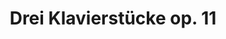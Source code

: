 ---
ee_id: '52'
site: '1'
type: '2'
long_id: 2009-003 Drei Klavierstücke op. 11
url: 2009-003-dreiklavierstucke-op-11
year: '2009'
medium: 3 Youtube videos
commission:
add_credit:
dims:
pitch: "​Schoenberg’s op11 as played by cats."
ps: |-
  ​Drei Klavierstuke is a recreation of <b>Arnold Schoenberg’s 1909 op. 11 Drei Klavierstücke</b> (aka Three Piano Pieces) made by editing together videos of cats playing pianos downloaded from Youtube. Schoenberg’s Op11 is often considered the first piece of “atonal” music, or music to completely break from traditional western harmony which means it’s not written in a “key”. Below you will find the three videos (one for each piano piece), a technical description &amp; the score. This project fuses a few different things I have been interested in lately, mainly “cats”, copy &amp; paste net junk, and youtube’s tendency in the past few years to host videos that are as good and many times similar to my favorite video artworks. I think all this is somehow related. I’m talking about <a title="" href="http://www.infinitecat.com/">The Infinite Cat Project</a>, <a title="" href="http://catsinsinks.com/">Cats in Sinks</a>, <a title="" href="http://www.youtube.com/watch?v=z3v8BMNdDvo">Cat in Fan</a>, <a title="" href="http://www.youtube.com/watch?v=muLIPWjks_M">Ninja cat comes closer while not moving!</a>, <a title="" href="http://www.youtube.com/watch?v=l_yHG0cTK8Q">Smart Cat Open Door</a>, <a title="" href="http://www.youtube.com/watch?v=yCq7EncEbDw">Fat Cat VS Small Box</a>, <a title="" href="http://www.youtube.com/watch?v=REQRHdMRimw">Pussy versus Printer</a>, Edison’s <a title="" href="http://www.youtube.com/watch?v=6qre61opE_g">The Boxing Cats (Prof. Welton’s)</a>, <a title="" href="http://www.youtube.com/watch?v=JaHTt3V0Uiw">It’s been a long day</a>, <a title="" href="http://www.youtube.com/watch?v=nu0bhcCEJ8E&amp;feature=channel_page">Panta improvising on the piano featuring my cat</a> (my personal favorite cat video), the <a title="" href="http://www.youtube.com/watch?v=dMWl_5NujBw">Ultimate Canon Rock</a>, <a title="" href="http://vimeo.com/2998698">Sopranos every profanity</a>, <a title="" href="http://www.youtube.com/watch?v=hnLweMNQoiE">The Big Lebowski – Every Single Fucking Dude</a>, <a title="" href="http://www.youtube.com/watch?v=vZA74JMfLys">Marclay’s “hello” supercut</a>, <a title="" href="http://oliverlaric.com/5050.htm">50 50s</a>, <a title="" href="http://www.youtube.com/watch?v=CDswHqO0Jhk">Check out my new stereo – Extreme Bass!</a> (also see Goldstein’s “A Glass of Milk” <a title="" href="http://www.contemporaryartdaily.com/2009/05/jack-goldstein-at-daniel-buchholz/">here</a>), <a title="" href="http://www.youtube.com/watch?v=u1VEY7ndKCs">Watching the Paint Dry</a> (also see Burt Barr’s Watching The Paint Dry series <a title="" href="http://ps1.org/exhibitions/view/120">here</a>), even <a title="" href="http://www.youtube.com/watch?v=Pdn6wrM1Hqw">Andy Eating a Hamburger</a>, &amp; <a title="" href="http://www.youtube.com/watch?v=jBYGzDjkuoI">Infinite Warhol</a> (you might have noticed we are back 2 the beginning of this list). <b>Tech</b> So, I probably made this video the most backwards and bone headed way possible, but I am a hacker in the traditional definition of someone who glues together ugly code and not a programmer. For this project I used some programs to help me save time in finding the right cats. Anyway, first I downloaded every video of a cat playing piano I could find on Youtube. I ended up with about 170 videos. Then I extracted the audio from each, pasted these files end to end, and then pasted this huge file onto the end of an audio file of Glenn Gould playing op11. I loaded this file into <a title="" href="http://www.comparisonics.com/">Comparisonics</a>. Comparisonics, a strange free program I found while surfing one night, allows users to highlight a section of audio, and responds by finding “similar” sounding areas in rest of the audio file. Using Comparisioncs I went through every “note” (sometimes I also did clusters of notes) in the Gould, then selected my favorite “similar” section Comparisonics suggested and wrote it in the score. After going though the 1000’s of “notes”, the completed scores were turned into a video by some perl scripts I wrote. See the “Gould Pro” code below. For those out there in Internet land wondering how close cats could actually come to Gould playing Schoenberg, <a href="http://www.coryarcangel.com/downloads/op11_comparison_web.mp3">check this mp3</a>, I have placed my cats in the left channel and Gould in the right channel. Listen with headphones. It’s not so far off I think.

   Score The file format is: youtube filehash – comma – sample number at 44100 samples per second where the in point of video is – comma – sample number at 44100 samples per second of the clip length. In this <a href="http://www.coryarcangel.com/downloads/op11_score_linenumbers-web.pdf">pdf here</a> I have provided the key as to which youtube files line up with what notes in Schoenberg. The Schoenberg score has line numbers written below its notes which correspond to the line numbers from the 3 score txt files below.
  <ul>
      <li><a href="http://www.coryarcangel.com/downloads/ggscore_op11_I_web.txt">Score for op11 – I</a></li>
      <li><a href="http://www.coryarcangel.com/downloads/ggscore_op11_II_web.txt">Score for op11 – II</a></li>
      <li><a href="http://www.coryarcangel.com/downloads/ggscore_op11_III_web.txt">Score for op11 – III</a></li>
  </ul>

   Thanks Special thanks to the following youtube files: <a title="" href="http://www.youtube.com/watch?v=-8-S1dwcvzw">-8-S1dwcvzw</a>, <a title="" href="http://www.youtube.com/watch?v=73XYgU86aww">73XYgU86aww</a>, <a title="" href="http://www.youtube.com/watch?v=H9tIWwFPAcg">H9tIWwFPAcg</a>, <a title="" href="http://www.youtube.com/watch?v=TOSs-GYcGgk">TOSs-GYcGgk</a>, <a title="" href="http://www.youtube.com/watch?v=eDN_xKLhfXc">eDN_xKLhfXc</a>, <a title="" href="http://www.youtube.com/watch?v=ryyvfjMHRGg">ryyvfjMHRGg</a>, <a title="" href="http://www.youtube.com/watch?v=-BYKoAydfKk">-BYKoAydfKk</a>, <a title="" href="http://www.youtube.com/watch?v=78V3nblykiU">78V3nblykiU</a>, <a title="" href="http://www.youtube.com/watch?v=HEhoLwc15M4">HEhoLwc15M4</a>, <a title="" href="http://www.youtube.com/watch?v=TcEm8x6zLvA">TcEm8×6zLvA</a>, <a title="" href="http://www.youtube.com/watch?v=eDSZgOZmEoo">eDSZgOZmEoo</a>, <a title="" href="http://www.youtube.com/watch?v=s9i_GqMIY30">s9i_GqMIY30</a>, <a title="" href="http://www.youtube.com/watch?v=-QIVEkY0CuY">-QIVEkY0CuY</a>, <a title="" href="http://www.youtube.com/watch?v=7G4z8UQItSQ">7G4z8UQItSQ</a>, <a title="" href="http://www.youtube.com/watch?v=HK4XAXLUics">HK4XAXLUics</a>, <a title="" href="http://www.youtube.com/watch?v=TcsBghT2cNQ">TcsBghT2cNQ</a>, <a title="" href="http://www.youtube.com/watch?v=emP5sRCVwSI">emP5sRCVwSI</a>, <a title="" href="http://www.youtube.com/watch?v=sWlcyPuWM9Y">sWlcyPuWM9Y</a>, <a title="" href="http://www.youtube.com/watch?v=-VFmqcB9UYQ">-VFmqcB9UYQ</a>, <a title="" href="http://www.youtube.com/watch?v=8OTADd1THKU">8OTADd1THKU</a>, <a title="" href="http://www.youtube.com/watch?v=HM-1VzJUejw">HM-1VzJUejw</a>, <a title="" href="http://www.youtube.com/watch?v=ThOetAkUWRw">ThOetAkUWRw</a>, <a title="" href="http://www.youtube.com/watch?v=f7aZjVsl_jQ">f7aZjVsl_jQ</a>, <a title="" href="http://www.youtube.com/watch?v=scwRUGgv9Jw">scwRUGgv9Jw</a>, <a title="" href="http://www.youtube.com/watch?v=-gzV983BqNE">-gzV983BqNE</a>, <a title="" href="http://www.youtube.com/watch?v=8wG4gGW8pAs">8wG4gGW8pAs</a>, <a title="" href="http://www.youtube.com/watch?v=HRTd6cPiM1A">HRTd6cPiM1A</a>, <a title="" href="http://www.youtube.com/watch?v=TvuAzIUnGtg">TvuAzIUnGtg</a>, <a title="" href="http://www.youtube.com/watch?v=fLOYZpQoSCo">fLOYZpQoSCo</a>, <a title="" href="http://www.youtube.com/watch?v=t4VNx9R8eEM">t4VNx9R8eEM</a>, <a title="" href="http://www.youtube.com/watch?v=-lafzKEMpuM">-lafzKEMpuM</a>, <a title="" href="http://www.youtube.com/watch?v=8yQTF3EUKuo">8yQTF3EUKuo</a>, <a title="" href="http://www.youtube.com/watch?v=Hdqhprr03bY">Hdqhprr03bY</a>, <a title="" href="http://www.youtube.com/watch?v=UDtidPbpWG4">UDtidPbpWG4</a>, <a title="" href="http://www.youtube.com/watch?v=g8PWYsOoZy8">g8PWYsOoZy8</a>, <a title="" href="http://www.youtube.com/watch?v=tLo9TZKW85I">tLo9TZKW85I</a>, <a title="" href="http://www.youtube.com/watch?v=000dCcclXpE">000dCcclXpE</a>, <a title="" href="http://www.youtube.com/watch?v=95wb8pW9EaY">95wb8pW9EaY</a>, <a title="" href="http://www.youtube.com/watch?v=HwmtFQoGrfk">HwmtFQoGrfk</a>, <a title="" href="http://www.youtube.com/watch?v=V2GkSR-Tc4E">V2GkSR-Tc4E</a>, <a title="" href="http://www.youtube.com/watch?v=gc-YZi33myA">gc-YZi33myA</a>, <a title="" href="http://www.youtube.com/watch?v=tR3XUKgOHVY">tR3XUKgOHVY</a>, <a title="" href="http://www.youtube.com/watch?v=0G2dd2nNixE">0G2dd2nNixE</a>, <a title="" href="http://www.youtube.com/watch?v=98bTekFgKGY">98bTekFgKGY</a>, <a title="" href="http://www.youtube.com/watch?v=Js-1svTlMHI">Js-1svTlMHI</a>, <a title="" href="http://www.youtube.com/watch?v=WWkE2i-6ekI">WWkE2i-6ekI</a>, <a title="" href="http://www.youtube.com/watch?v=gnbmN8js708">gnbmN8js708</a>, <a title="" href="http://www.youtube.com/watch?v=tYn9OHKlwoo">tYn9OHKlwoo</a>, <a title="" href="http://www.youtube.com/watch?v=0ywiSuCDiOM">0ywiSuCDiOM</a>, <a title="" href="http://www.youtube.com/watch?v=9ATv4DSkKZs">9ATv4DSkKZs</a>, <a title="" href="http://www.youtube.com/watch?v=JsQds6T-JUo">JsQds6T-JUo</a>, <a title="" href="http://www.youtube.com/watch?v=WfsMaen6QBI">WfsMaen6QBI</a>, <a title="" href="http://www.youtube.com/watch?v=hnng9ni-ws8">hnng9ni-ws8</a>, <a title="" href="http://www.youtube.com/watch?v=tvkuiJ_5e_Y">tvkuiJ_5e_Y</a>, <a title="" href="http://www.youtube.com/watch?v=1RJnwbCR9l4">1RJnwbCR9l4</a>, <a title="" href="http://www.youtube.com/watch?v=9FMvf9lyiBA">9FMvf9lyiBA</a>, <a title="" href="http://www.youtube.com/watch?v=LWBDFG09XoA">LWBDFG09XoA</a>, <a title="" href="http://www.youtube.com/watch?v=XSiSzn3OchU">XSiSzn3OchU</a>, <a title="" href="http://www.youtube.com/watch?v=iRfT0WfnWIU">iRfT0WfnWIU</a>, <a title="" href="http://www.youtube.com/watch?v=uCPVEuFdq1I">uCPVEuFdq1I</a>, <a title="" href="http://www.youtube.com/watch?v=1XFKIZfdXVQ">1XFKIZfdXVQ</a>, <a title="" href="http://www.youtube.com/watch?v=9PrHZAhTrro">9PrHZAhTrro</a>, <a title="" href="http://www.youtube.com/watch?v=LqBpEnlAcZo">LqBpEnlAcZo</a>, <a title="" href="http://www.youtube.com/watch?v=XyuXvWouDEk">XyuXvWouDEk</a>, <a title="" href="http://www.youtube.com/watch?v=jg6rfcRzQGQ">jg6rfcRzQGQ</a>, <a title="" href="http://www.youtube.com/watch?v=uQc8SeJ3z9c">uQc8SeJ3z9c</a>, <a title="" href="http://www.youtube.com/watch?v=1YK7DCQOqz8">1YK7DCQOqz8</a>, <a title="" href="http://www.youtube.com/watch?v=9T6zVQzmSsI">9T6zVQzmSsI</a>, <a title="" href="http://www.youtube.com/watch?v=M9SwMFWECMs">M9SwMFWECMs</a>, <a title="" href="http://www.youtube.com/watch?v=Y1cAO08EYLg">Y1cAO08EYLg</a>, <a title="" href="http://www.youtube.com/watch?v=kL0m3NhVlWY">kL0m3NhVlWY</a>, <a title="" href="http://www.youtube.com/watch?v=vAQVJEu6fNc">vAQVJEu6fNc</a>, <a title="" href="http://www.youtube.com/watch?v=1n8vybiPn0I">1n8vybiPn0I</a>, <a title="" href="http://www.youtube.com/watch?v=A8yvYC0HthM">A8yvYC0HthM</a>, <a title="" href="http://www.youtube.com/watch?v=M_SaeCYglqQ">M_SaeCYglqQ</a>, <a title="" href="http://www.youtube.com/watch?v=YLWd_eXQ29E">YLWd_eXQ29E</a>, <a title="" href="http://www.youtube.com/watch?v=kPyj1JG3QHw">kPyj1JG3QHw</a>, <a title="" href="http://www.youtube.com/watch?v=vCJpTR-ugyM">vCJpTR-ugyM</a>, <a title="" href="http://www.youtube.com/watch?v=2COuDGUX-cU">2COuDGUX-cU</a>, <a title="" href="http://www.youtube.com/watch?v=BKtdYzHyx6M">BKtdYzHyx6M</a>, <a title="" href="http://www.youtube.com/watch?v=NFtO2fFdSRY">NFtO2fFdSRY</a>, <a title="" href="http://www.youtube.com/watch?v=YW7U8B0qRXg">YW7U8B0qRXg</a>, <a title="" href="http://www.youtube.com/watch?v=kj2TDKU2aAg">kj2TDKU2aAg</a>, <a title="" href="http://www.youtube.com/watch?v=vuO0xYdyMO4">vuO0xYdyMO4</a>, <a title="" href="http://www.youtube.com/watch?v=2DcHBjQaSOQ">2DcHBjQaSOQ</a>, <a title="" href="http://www.youtube.com/watch?v=Bf9Xi4iqeL0">Bf9Xi4iqeL0</a>, <a title="" href="http://www.youtube.com/watch?v=OO-6kwBy_s0">OO-6kwBy_s0</a>, <a title="" href="http://www.youtube.com/watch?v=YpVKn9TnM10">YpVKn9TnM10</a>, <a title="" href="http://www.youtube.com/watch?v=lYgITLbVwC4">lYgITLbVwC4</a>, <a title="" href="http://www.youtube.com/watch?v=wK8GE4ZZQiA">wK8GE4ZZQiA</a>, <a title="" href="http://www.youtube.com/watch?v=2QfzC3pgV0Q">2QfzC3pgV0Q</a>, <a title="" href="http://www.youtube.com/watch?v=BgF56KQ8ldU">BgF56KQ8ldU</a>, <a title="" href="http://www.youtube.com/watch?v=Oaz8Qo2OHVY">Oaz8Qo2OHVY</a>, <a title="" href="http://www.youtube.com/watch?v=Z86Fx--Qgwc">Z86Fx–Qgwc</a>, <a title="" href="http://www.youtube.com/watch?v=mmTQcmpfI-k">mmTQcmpfI-k</a>, <a title="" href="http://www.youtube.com/watch?v=wNt1Or0fQC4">wNt1Or0fQC4</a>, <a title="" href="http://www.youtube.com/watch?v=2VgGVxcALoc">2VgGVxcALoc</a>, <a title="" href="http://www.youtube.com/watch?v=DBCpRUQxAwU">DBCpRUQxAwU</a>, <a title="" href="http://www.youtube.com/watch?v=OgmXR7k__WU">OgmXR7k__WU</a>, <a title="" href="http://www.youtube.com/watch?v=Z9BTkX00HeY">Z9BTkX00HeY</a>, <a title="" href="http://www.youtube.com/watch?v=mtxlyXRGWvw">mtxlyXRGWvw</a>, <a title="" href="http://www.youtube.com/watch?v=xnqb6XPDGA8">xnqb6XPDGA8</a>, <a title="" href="http://www.youtube.com/watch?v=32F3ycxNIuk">32F3ycxNIuk</a>, <a title="" href="http://www.youtube.com/watch?v=DOebEX8PukU">DOebEX8PukU</a>, <a title="" href="http://www.youtube.com/watch?v=P87zxptEo0Q">P87zxptEo0Q</a>, <a title="" href="http://www.youtube.com/watch?v=ZeMxIH2Ozeg">ZeMxIH2Ozeg</a>, <a title="" href="http://www.youtube.com/watch?v=n01P1v7WEz0">n01P1v7WEz0</a>, <a title="" href="http://www.youtube.com/watch?v=xqxr5TYIqgQ">xqxr5TYIqgQ</a>, <a title="" href="http://www.youtube.com/watch?v=3r8NTt7RYzQ">3r8NTt7RYzQ</a>, <a title="" href="http://www.youtube.com/watch?v=Di7TOsj_H0g">Di7TOsj_H0g</a>, <a title="" href="http://www.youtube.com/watch?v=PlME0VQDRuo">PlME0VQDRuo</a>, <a title="" href="http://www.youtube.com/watch?v=Zg6yqtq3FVE">Zg6yqtq3FVE</a>, <a title="" href="http://www.youtube.com/watch?v=neZNdOnf7RY">neZNdOnf7RY</a>, <a title="" href="http://www.youtube.com/watch?v=xvsv6R4b_bE">xvsv6R4b_bE</a>, <a title="" href="http://www.youtube.com/watch?v=45YA4KefHVM">45YA4KefHVM</a>, <a title="" href="http://www.youtube.com/watch?v=DwX_Wih97WA">DwX_Wih97WA</a>, <a title="" href="http://www.youtube.com/watch?v=PrsFZT_1NAk">PrsFZT_1NAk</a>, <a title="" href="http://www.youtube.com/watch?v=ZqTnGQit7nA">ZqTnGQit7nA</a>, <a title="" href="http://www.youtube.com/watch?v=ngy0PCtNd0k">ngy0PCtNd0k</a>, <a title="" href="http://www.youtube.com/watch?v=yb2NiCv3Xd0">yb2NiCv3Xd0</a>, <a title="" href="http://www.youtube.com/watch?v=5JoIPH7BRLA">5JoIPH7BRLA</a>, <a title="" href="http://www.youtube.com/watch?v=E3UGUAF8pjA">E3UGUAF8pjA</a>, <a title="" href="http://www.youtube.com/watch?v=Q8VmKyVY-Pc">Q8VmKyVY-Pc</a>, <a title="" href="http://www.youtube.com/watch?v=_2XLyEANzCM">_2XLyEANzCM</a>, <a title="" href="http://www.youtube.com/watch?v=nmqXM51Ey9M">nmqXM51Ey9M</a>, <a title="" href="http://www.youtube.com/watch?v=yqpNlbhxsvM">yqpNlbhxsvM</a>, <a title="" href="http://www.youtube.com/watch?v=5KWaA34gWiA">5KWaA34gWiA</a>, <a title="" href="http://www.youtube.com/watch?v=EhD4IwX7uSg">EhD4IwX7uSg</a>, <a title="" href="http://www.youtube.com/watch?v=QM0hNBftUDs">QM0hNBftUDs</a>, <a title="" href="http://www.youtube.com/watch?v=a5M515QZMYM">a5M515QZMYM</a>, <a title="" href="http://www.youtube.com/watch?v=o4YhebTk0VM">o4YhebTk0VM</a>, <a title="" href="http://www.youtube.com/watch?v=yuMeEDfzz5k">yuMeEDfzz5k</a>, <a title="" href="http://www.youtube.com/watch?v=5hEu5aThNI8">5hEu5aThNI8</a>, <a title="" href="http://www.youtube.com/watch?v=Ehl1lpSxPnw">Ehl1lpSxPnw</a>, <a title="" href="http://www.youtube.com/watch?v=Qso9n2n2Ga8">Qso9n2n2Ga8</a>, <a title="" href="http://www.youtube.com/watch?v=aJEjduT2QZA">aJEjduT2QZA</a>, <a title="" href="http://www.youtube.com/watch?v=oXb9RmrThu4">oXb9RmrThu4</a>, <a title="" href="http://www.youtube.com/watch?v=z0q6HUWZdPc">z0q6HUWZdPc</a>, <a title="" href="http://www.youtube.com/watch?v=66FF3JN_9PE">66FF3JN_9PE</a>, <a title="" href="http://www.youtube.com/watch?v=EtN4Gom_ZPE">EtN4Gom_ZPE</a>, <a title="" href="http://www.youtube.com/watch?v=QvZIFUgd9iY">QvZIFUgd9iY</a>, <a title="" href="http://www.youtube.com/watch?v=aMKIpAl5lC0">aMKIpAl5lC0</a>, <a title="" href="http://www.youtube.com/watch?v=pi8dkqpTesY">pi8dkqpTesY</a>, <a title="" href="http://www.youtube.com/watch?v=zEG9RcVE6FE">zEG9RcVE6FE</a>, <a title="" href="http://www.youtube.com/watch?v=6DvE0i0B9-8">6DvE0i0B9-8</a>, <a title="" href="http://www.youtube.com/watch?v=F6--wZ7gQpQ">F6–wZ7gQpQ</a>, <a title="" href="http://www.youtube.com/watch?v=SF4JC5DdN3E">SF4JC5DdN3E</a>, <a title="" href="http://www.youtube.com/watch?v=ayvU-PrD0z4">ayvU-PrD0z4</a>, <a title="" href="http://www.youtube.com/watch?v=pvt5fpgYPeI">pvt5fpgYPeI</a>, <a title="" href="http://www.youtube.com/watch?v=zfc_69UHQNI">zfc_69UHQNI</a>, <a title="" href="http://www.youtube.com/watch?v=6Nca4KVzSDk">6Nca4KVzSDk</a>, <a title="" href="http://www.youtube.com/watch?v=F6ZxE63Hb1o">F6ZxE63Hb1o</a>, <a title="" href="http://www.youtube.com/watch?v=SL9FE0cWThQ">SL9FE0cWThQ</a>, <a title="" href="http://www.youtube.com/watch?v=b9sxmVlif1k">b9sxmVlif1k</a>, <a title="" href="http://www.youtube.com/watch?v=qP9PAF_7HAI">qP9PAF_7HAI</a>, <a title="" href="http://www.youtube.com/watch?v=6U7jxeV06Js">6U7jxeV06Js</a>, <a title="" href="http://www.youtube.com/watch?v=GGFJiNTFWEg">GGFJiNTFWEg</a>, <a title="" href="http://www.youtube.com/watch?v=S_7WXkmx1f8">S_7WXkmx1f8</a>, <a title="" href="http://www.youtube.com/watch?v=cEvjChxwIZw">cEvjChxwIZw</a>, <a title="" href="http://www.youtube.com/watch?v=qTovWzCak5M">qTovWzCak5M</a>, <a title="" href="http://www.youtube.com/watch?v=6cRnujTrUH4">6cRnujTrUH4</a>, <a title="" href="http://www.youtube.com/watch?v=GxI3tl85wbM">GxI3tl85wbM</a>, <a title="" href="http://www.youtube.com/watch?v=SpJUj626qCc">SpJUj626qCc</a>, <a title="" href="http://www.youtube.com/watch?v=cttKu6xQSzg">cttKu6xQSzg</a>, <a title="" href="http://www.youtube.com/watch?v=r-cmz6-MgHw">r-cmz6-MgHw</a>, <a title="" href="http://www.youtube.com/watch?v=6stIerPNNic">6stIerPNNic</a>, <a title="" href="http://www.youtube.com/watch?v=H8uVR8M8_D8">H8uVR8M8_D8</a>, <a title="" href="http://www.youtube.com/watch?v=TAfEj43gI5U">TAfEj43gI5U</a>, <a title="" href="http://www.youtube.com/watch?v=eAlhMoxHOpc">eAlhMoxHOpc</a>, <a title="" href="http://www.youtube.com/watch?v=r70-dpbP8z8">r70-dpbP8z8</a>
live_url:
related:
title: Drei Klavierstücke op. 11
youtube: |
  {"id":"lF6IBWTDgnI","url":"http:\/\/www.youtube.com\/embed\/lF6IBWTDgnI?rel=0&wmode=opaque&hd=1","width":"640","height":"480","type":"youtube","title":"Cory Arcangel - Arnold Schoenberg, op. 11 - I - Cute Kittens","description":"Arnold Schoenberg's, Drei Klavierst\u00fccke, op. 11-I played by cats on pianos. More info:","thumbnail_small":"http:\/\/img.youtube.com\/vi\/lF6IBWTDgnI\/2.jpg","thumbnail_large":"http:\/\/img.youtube.com\/vi\/lF6IBWTDgnI\/0.jpg","author":"coryarcangel","length":"261","embed":"%3Ciframe%20src%3D%22http%3A\/\/www.youtube.com\/embed\/lF6IBWTDgnI%3Frel%3D0%26wmode%3Dopaque%26hd%3D1%22%20border%3D%220%22%20height%3D%22480%22%20width%3D%22640%22%3E%3C\/iframe%3E"}
  {"id":"6ay0nOIWSo4","url":"http:\/\/www.youtube.com\/embed\/6ay0nOIWSo4?rel=0&wmode=opaque&hd=1","width":"640","height":"480","type":"youtube","title":"Cory Arcangel - Arnold Schoenberg, op. 11 - II - Cute Kittens","description":"Arnold Schoenberg's, Drei Klavierst\u00fccke, op. 11-II played by cats on pianos. More info:","thumbnail_small":"http:\/\/img.youtube.com\/vi\/6ay0nOIWSo4\/2.jpg","thumbnail_large":"http:\/\/img.youtube.com\/vi\/6ay0nOIWSo4\/0.jpg","author":"coryarcangel","length":"510","embed":"%3Ciframe%20src%3D%22http%3A\/\/www.youtube.com\/embed\/6ay0nOIWSo4%3Frel%3D0%26wmode%3Dopaque%26hd%3D1%22%20border%3D%220%22%20height%3D%22480%22%20width%3D%22640%22%3E%3C\/iframe%3E"}
  {"id":"aHrMlgKrons","url":"http:\/\/www.youtube.com\/embed\/aHrMlgKrons?rel=0&wmode=opaque&hd=1","width":"640","height":"480","type":"youtube","title":"Cory Arcangel - Arnold Schoenberg, op. 11 - III - Cute Kittens","description":"Arnold Schoenberg's, Drei Klavierst\u00fccke, op. 11- III played by cats on pianos. More info:","thumbnail_small":"http:\/\/img.youtube.com\/vi\/aHrMlgKrons\/2.jpg","thumbnail_large":"http:\/\/img.youtube.com\/vi\/aHrMlgKrons\/0.jpg","author":"coryarcangel","length":"175","embed":"%3Ciframe%20src%3D%22http%3A\/\/www.youtube.com\/embed\/aHrMlgKrons%3Frel%3D0%26wmode%3Dopaque%26hd%3D1%22%20border%3D%220%22%20height%3D%22480%22%20width%3D%22640%22%3E%3C\/iframe%3E"}
imgs: drei-klavierstucke-2009-003-still-6-database-ih.jpg
subheading:
year2: '2009'
download:
add_credits:
related_code: "[2196] [code-gould-pro] Gould Pro (Code)"
! '':
layout: things-i-made
---